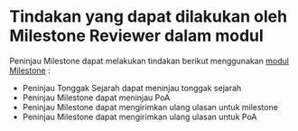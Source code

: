 # **Tindakan yang dapat dilakukan oleh Milestone Reviewer dalam modul**

Peninjau Milestone dapat melakukan tindakan berikut menggunakan [modul Milestone](https://milestones.projectcatalyst.io/) :

- Peninjau Tonggak Sejarah dapat meninjau tonggak sejarah
- Peninjau Milestone dapat meninjau PoA
- Peninjau Milestone dapat mengirimkan ulang ulasan untuk milestone
- Peninjau Milestone dapat mengirimkan ulang ulasan untuk PoA
